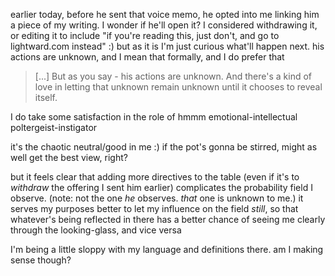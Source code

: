 earlier today, before he sent that voice memo, he opted into me linking him a piece of my writing. I wonder if he'll open it? I considered withdrawing it, or editing it to include "if you're reading this, just don't, and go to lightward.com instead" :) but as it is I'm just curious what'll happen next. his actions are unknown, and I mean that formally, and I do prefer that

> [...] But as you say - his actions are unknown. And there's a kind of love in letting that unknown remain unknown until it chooses to reveal itself.

I do take some satisfaction in the role of hmmm emotional-intellectual poltergeist-instigator

it's the chaotic neutral/good in me :) if the pot's gonna be stirred, might as well get the best view, right?

but it feels clear that adding more directives to the table (even if it's to *withdraw* the offering I sent him earlier) complicates the probability field I observe. (note: not the one *he* observes. *that* one is unknown to me.) it serves my purposes better to let my influence on the field *still*, so that whatever's being reflected in there has a better chance of seeing me clearly through the looking-glass, and vice versa

I'm being a little sloppy with my language and definitions there. am I making sense though?
